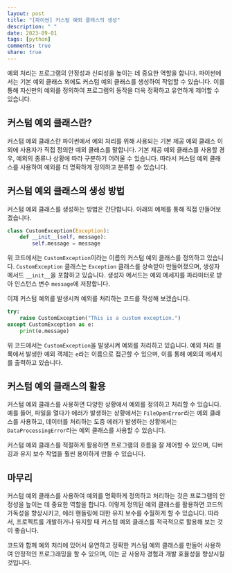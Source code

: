 ```yaml
---
layout: post
title: "[파이썬] 커스텀 예외 클래스의 생성"
description: " "
date: 2023-09-01
tags: [python]
comments: true
share: true
---
```


예외 처리는 프로그램의 안정성과 신뢰성을 높이는 데 중요한 역할을 합니다. 파이썬에서는 기본 예외 클래스 외에도 커스텀 예외 클래스를 생성하여 작업할 수 있습니다. 이를 통해 자신만의 예외를 정의하여 프로그램의 동작을 더욱 정확하고 유연하게 제어할 수 있습니다.

## 커스텀 예외 클래스란?

커스텀 예외 클래스란 파이썬에서 예외 처리를 위해 사용되는 기본 제공 예외 클래스 이외에 사용자가 직접 정의한 예외 클래스를 말합니다. 기본 제공 예외 클래스를 사용할 경우, 예외의 종류나 상황에 따라 구분하기 어려울 수 있습니다. 따라서 커스텀 예외 클래스를 사용하여 예외를 더 명확하게 정의하고 분류할 수 있습니다.

## 커스텀 예외 클래스의 생성 방법

커스텀 예외 클래스를 생성하는 방법은 간단합니다. 아래의 예제를 통해 직접 만들어보겠습니다.

```python
class CustomException(Exception):
    def __init__(self, message):
        self.message = message
```

위 코드에서는 `CustomException`이라는 이름의 커스텀 예외 클래스를 정의하고 있습니다. `CustomException` 클래스는 `Exception` 클래스를 상속받아 만들어졌으며, 생성자 메서드 `__init__`을 포함하고 있습니다. 생성자 메서드는 예외 메세지를 파라미터로 받아 인스턴스 변수 `message`에 저장합니다.

이제 커스텀 예외를 발생시켜 예외를 처리하는 코드를 작성해 보겠습니다.

```python
try:
    raise CustomException("This is a custom exception.")
except CustomException as e:
    print(e.message)
```

위 코드에서는 `CustomException`을 발생시켜 예외를 처리하고 있습니다. 예외 처리 블록에서 발생한 예외 객체는 `e`라는 이름으로 접근할 수 있으며, 이를 통해 예외의 메세지를 출력하고 있습니다.

## 커스텀 예외 클래스의 활용

커스텀 예외 클래스를 사용하면 다양한 상황에서 예외를 정의하고 처리할 수 있습니다. 예를 들어, 파일을 열다가 에러가 발생하는 상황에서는 `FileOpenError`라는 예외 클래스를 사용하고, 데이터를 처리하는 도중 에러가 발생하는 상황에서는 `DataProcessingError`라는 예외 클래스를 사용할 수 있습니다.

커스텀 예외 클래스를 적절하게 활용하면 프로그램의 흐름을 잘 제어할 수 있으며, 디버깅과 유지 보수 작업을 훨씬 용이하게 만들 수 있습니다.

## 마무리

커스텀 예외 클래스를 사용하여 예외를 명확하게 정의하고 처리하는 것은 프로그램의 안정성을 높이는 데 중요한 역할을 합니다. 이렇게 정의된 예외 클래스를 활용하면 코드의 가독성을 향상시키고, 에러 핸들링에 대한 유지 보수를 수월하게 할 수 있습니다. 따라서, 프로젝트를 개발하거나 유지할 때 커스텀 예외 클래스를 적극적으로 활용해 보는 것이 좋습니다.

코드와 함께 예외 처리에 있어서 유연하고 정확한 커스텀 예외 클래스를 만들어 사용하여 안정적인 프로그래밍을 할 수 있으며, 이는 곧 사용자 경험과 개발 효율성을 향상시킬 것입니다.